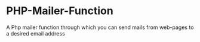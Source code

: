 # PHP-Mailer-Function
A Php mailer function through which you can send mails from web-pages to a desired email address
